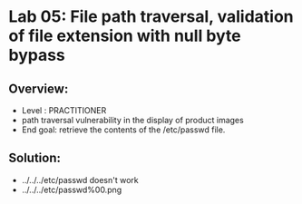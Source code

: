 # Lab 05: File path traversal, validation of file extension with null byte bypass

## Overview:
- Level : PRACTITIONER
- path traversal vulnerability in the display of product images
- End goal: retrieve the contents of the /etc/passwd file.

## Solution:
- ../../../etc/passwd doesn't work
- ../../../etc/passwd%00.png
